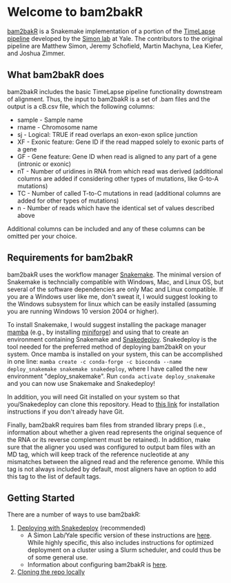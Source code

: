 # Welcome to bam2bakR

[bam2bakR](https://github.com/simonlabcode/bam2bakR) is a Snakemake implementation of a portion of the [TimeLapse pipeline](https://bitbucket.org/mattsimon9/timelapse_pipeline/src/master/) developed by the [Simon lab](https://simonlab.yale.edu/) at Yale. The contributors to the original pipeline are Matthew Simon, Jeremy Schofield, Martin Machyna, Lea Kiefer, and Joshua Zimmer.

## What bam2bakR does

bam2bakR includes the basic TimeLapse pipeline functionality downstream of alignment. Thus, the input to bam2bakR is a set of .bam files and the output is a cB.csv file, which the following columns:

* sample - Sample name
* rname - Chromosome name
* sj - Logical: TRUE if read overlaps an exon-exon splice junction
* XF - Exonic feature: Gene ID if the read mapped solely to exonic parts of a gene
* GF - Gene feature: Gene ID when read is aligned to any part of a gene (intronic or exonic)
* nT - Number of uridines in RNA from which read was derived (additional columns are added if considering other types of mutations, like G-to-A mutations)
* TC - Number of called T-to-C mutations in read (additional columns are added for other types of mutations)
* n - Number of reads which have the identical set of values described above

Additional columns can be included and any of these columns can be omitted per your choice.

## Requirements for bam2bakR

bam2bakR uses the workflow manager [Snakemake](https://snakemake.readthedocs.io/en/stable/). The minimal version of Snakemake is techncially compatible with Windows, Mac, and Linux OS, but several of the software dependencies are only Mac and Linux compatible. If you are a Windows user like me, don't sweat it, I would suggest looking to the Windows subsystem for linux which can be easily installed (assuming you are running Windows 10 version 2004 or higher). 

To install Snakemake, I would suggest installing the package manager [mamba](https://mamba.readthedocs.io/en/latest/installation/mamba-installation.html) (e.g., by installing [miniforge](https://github.com/conda-forge/miniforge)) and using that to create an environment containing Snakemake and [Snakedeploy](https://github.com/snakemake/snakedeploy). Snakedeploy is the tool needed for the preferred method of deploying bam2bakR on your system. Once mamba is installed on your system, this can be accomplished in one line: `mamba create -c conda-forge -c bioconda --name deploy_snakemake snakemake snakedeploy`, where I have called the new environment "deploy_snakemake". Run `conda activate deploy_snakemake` and you can now use Snakemake and Snakedeploy!

In addition, you will need Git installed on your system so that you/Snakedeploy can clone this repository. Head to [this link](https://git-scm.com/downloads) for installation instructions if you don't already have Git.

Finally, bam2bakR requires bam files from stranded library preps (i.e., information about whether a given read represents the original sequence of the RNA or its reverse complement must be retained). In addition, make sure that the aligner you used was configured to output bam files with an MD tag, which will keep track of the reference nucleotide at any mismatches between the aligned read and the reference genome. While this tag is not always included by default, most aligners have an option to add this tag to the list of default tags.


## Getting Started

There are a number of ways to use bam2bakR:

1. [Deploying with Snakedeploy](../deploy.md) (recommended)
    * A Simon Lab/Yale specific version of these instructions are [here](../simon.md). While highly specific, this also includes instructions for optimized deployment on a cluster using a Slurm scheduler, and could thus be of some general use.
    * Information about configuring bam2bakR is [here](../bam2bakR/configuration.md).
1. [Cloning the repo locally](../alt.md)